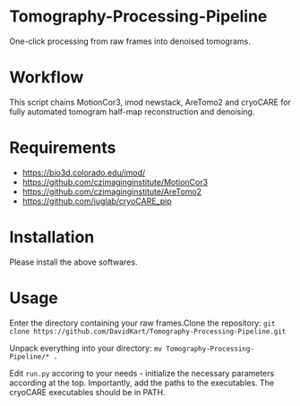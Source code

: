 # Tomography-Processing-Pipeline
One-click processing from raw frames into denoised tomograms. 

# Workflow 
This script chains MotionCor3, imod newstack, AreTomo2 and cryoCARE for fully automated tomogram half-map reconstruction and denoising.

# Requirements
- https://bio3d.colorado.edu/imod/
- https://github.com/czimaginginstitute/MotionCor3
- https://github.com/czimaginginstitute/AreTomo2
- https://github.com/juglab/cryoCARE_pip

# Installation
Please install the above softwares. 


# Usage
Enter the directory containing your raw frames.Clone the repository:
```git clone https://github.com/DavidKart/Tomography-Processing-Pipeline.git```

Unpack everything into your directory:
```mv Tomography-Processing-Pipeline/* .```

Edit ```run.py``` accoring to your needs - initialize the necessary parameters according at the top. Importantly, add the paths to the executables. The cryoCARE executables should be in PATH.

